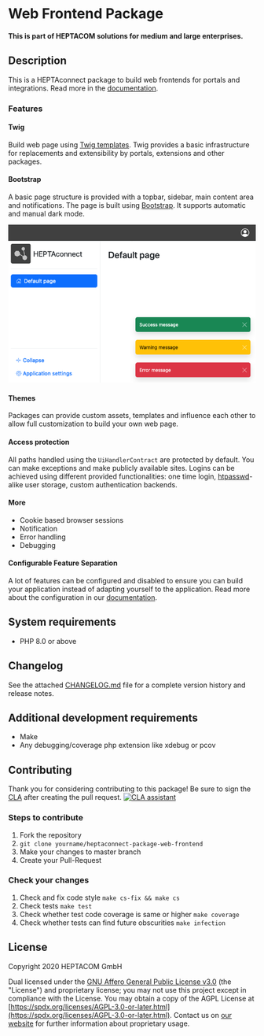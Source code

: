 # Web Frontend Package
#### This is part of HEPTACOM solutions for medium and large enterprises.

## Description

This is a HEPTAconnect package to build web frontends for portals and integrations.
Read more in the [documentation](https://heptaconnect.io/).


### Features

#### Twig

Build web page using [Twig templates](https://twig.symfony.com/doc/3.x/).
Twig provides a basic infrastructure for replacements and extensibility by portals, extensions and other packages.


#### Bootstrap

A basic page structure is provided with a topbar, sidebar, main content area and notifications.
The page is built using [Bootstrap](https://getbootstrap.com/docs/5.3/).
It supports automatic and manual dark mode.

![Layout built using Bootstrap](docs/img/Bootstrap_layout.png)


#### Themes

Packages can provide custom assets, templates and influence each other to allow full customization to build your own web page.


#### Access protection

All paths handled using the `UiHandlerContract` are protected by default.
You can make exceptions and make publicly available sites.
Logins can be achieved using different provided functionalities: one time login, [htpasswd](https://httpd.apache.org/docs/current/programs/htpasswd.html)-alike user storage, custom authentication backends.


#### More

- Cookie based browser sessions
- Notification
- Error handling
- Debugging


#### Configurable Feature Separation

A lot of features can be configured and disabled to ensure you can build your application instead of adapting yourself to the application.
Read more about the configuration in our [documentation](./docs/index.md).


## System requirements

* PHP 8.0 or above


## Changelog

See the attached [CHANGELOG.md](./CHANGELOG.md) file for a complete version history and release notes.


## Additional development requirements

* Make
* Any debugging/coverage php extension like xdebug or pcov


## Contributing

Thank you for considering contributing to this package! Be sure to sign the [CLA](./CLA.md) after creating the pull request. [![CLA assistant](https://cla-assistant.io/readme/badge/HEPTACOM/heptaconnect-package-web-frontend)](https://cla-assistant.io/HEPTACOM/heptaconnect-package-web-frontend)


### Steps to contribute

1. Fork the repository
2. `git clone yourname/heptaconnect-package-web-frontend`
3. Make your changes to master branch
4. Create your Pull-Request


### Check your changes

1. Check and fix code style `make cs-fix && make cs`
2. Check tests `make test`
3. Check whether test code coverage is same or higher `make coverage`
4. Check whether tests can find future obscurities `make infection`


## License

Copyright 2020 HEPTACOM GmbH

Dual licensed under the [GNU Affero General Public License v3.0](./LICENSE.md) (the "License") and proprietary license; you may not use this project except in compliance with the License.
You may obtain a copy of the AGPL License at [https://spdx.org/licenses/AGPL-3.0-or-later.html](https://spdx.org/licenses/AGPL-3.0-or-later.html).
Contact us on [our website](https://www.heptacom.de) for further information about proprietary usage.
